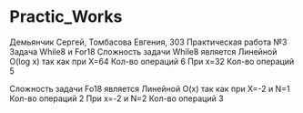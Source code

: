 # Practic_Works
Демьянчик Сергей, Томбасова Евгения, 303
Практическая работа №3
Задача While8 и For18
Сложность задачи While8 является Линейной O(log x)
так как при X=64 Кол-во операций 6
        При x=32 Кол-во операций 5

Сложность задачи Fo18 является Линейной O(x)
так как при X=-2 и N=1 Кол-во операций 2
        При x=-2 и N=2 Кол-во операций 3
